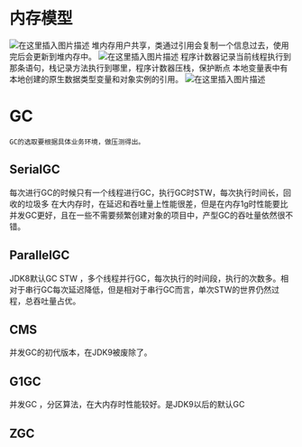 ﻿# 内存模型
![在这里插入图片描述](https://img-blog.csdnimg.cn/20210118200836482.png?x-oss-process=image/watermark,type_ZmFuZ3poZW5naGVpdGk,shadow_10,text_aHR0cHM6Ly9ibG9nLmNzZG4ubmV0L3RoZWZseWJyaWQ=,size_16,color_FFFFFF,t_70)
堆内存用户共享，类通过引用会复制一个信息过去，使用完后会更新到堆内存中。
![在这里插入图片描述](https://img-blog.csdnimg.cn/20210118200858883.png?x-oss-process=image/watermark,type_ZmFuZ3poZW5naGVpdGk,shadow_10,text_aHR0cHM6Ly9ibG9nLmNzZG4ubmV0L3RoZWZseWJyaWQ=,size_16,color_FFFFFF,t_70)
程序计数器记录当前线程执行到那条语句，栈记录方法执行到哪里，程序计数器压栈，保护断点
本地变量表中有本地创建的原生数据类型变量和对象实例的引用。
![在这里插入图片描述](https://img-blog.csdnimg.cn/202101182041358.png?x-oss-process=image/watermark,type_ZmFuZ3poZW5naGVpdGk,shadow_10,text_aHR0cHM6Ly9ibG9nLmNzZG4ubmV0L3RoZWZseWJyaWQ=,size_16,color_FFFFFF,t_70)

# GC
    GC的选取要根据具体业务环境，做压测得出。
## SerialGC
每次进行GC的时候只有一个线程进行GC，执行GC时STW，每次执行时间长，回收的垃圾多
在大内存时，在延迟和吞吐量上性能很差，但是在内存1g时性能要比并发GC更好，且在一些不需要频繁创建对象的项目中，产型GC的吞吐量依然很不错。
## ParallelGC
JDK8默认GC
STW ，多个线程并行GC，每次执行的时间段，执行的次数多。相对于串行GC每次延迟降低，但是相对于串行GC而言，单次STW的世界仍然过程，总吞吐量占优。

## CMS
并发GC的初代版本，在JDK9被废除了。
## G1GC
并发GC ，分区算法，在大内存时性能较好。是JDK9以后的默认GC
## ZGC

